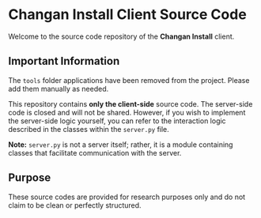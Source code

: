 # Changan Install Client Source Code

Welcome to the source code repository of the **Changan Install** client.

## Important Information

The `tools` folder applications have been removed from the project. Please add them manually as needed.

This repository contains **only the client-side** source code. The server-side code is closed and will not be shared. However, if you wish to implement the server-side logic yourself, you can refer to the interaction logic described in the classes within the `server.py` file. 

**Note:** `server.py` is not a server itself; rather, it is a module containing classes that facilitate communication with the server.

## Purpose

These source codes are provided for research purposes only and do not claim to be clean or perfectly structured.

